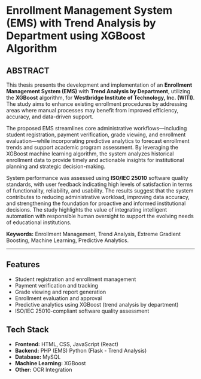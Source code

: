 # Enrollment Management System (EMS) with Trend Analysis by Department using XGBoost Algorithm

## ABSTRACT
This thesis presents the development and implementation of an **Enrollment Management System (EMS)** with **Trend Analysis by Department**, utilizing the **XGBoost** algorithm, for **Westbridge Institute of Technology, Inc. (WITI)**. The study aims to enhance existing enrollment procedures by addressing areas where manual processes may benefit from improved efficiency, accuracy, and data-driven support. 

The proposed EMS streamlines core administrative workflows—including student registration, payment verification, grade viewing, and enrollment evaluation—while incorporating predictive analytics to forecast enrollment trends and support academic program assessment. By leveraging the XGBoost machine learning algorithm, the system analyzes historical enrollment data to provide timely and actionable insights for institutional planning and strategic decision-making.

System performance was assessed using **ISO/IEC 25010** software quality standards, with user feedback indicating high levels of satisfaction in terms of functionality, reliability, and usability. The results suggest that the system contributes to reducing administrative workload, improving data accuracy, and strengthening the foundation for proactive and informed institutional decisions. The study highlights the value of integrating intelligent automation with responsible human oversight to support the evolving needs of educational institutions.

**Keywords:** Enrollment Management, Trend Analysis, Extreme Gradient Boosting, Machine Learning, Predictive Analytics.

---

## Features
- Student registration and enrollment management
- Payment verification and tracking
- Grade viewing and report generation
- Enrollment evaluation and approval
- Predictive analytics using XGBoost (trend analysis by department)
- ISO/IEC 25010-compliant software quality assessment

## Tech Stack
- **Frontend:** HTML, CSS, JavaScript (React)
- **Backend:** PHP (EMS) Python (Flask - Trend Analysis)
- **Database:** MySQL
- **Machine Learning:** XGBoost
- **Other:** OCR Integration
